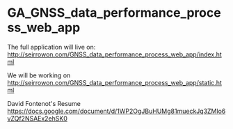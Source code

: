 # GA_GNSS_data_performance_process_web_app

The full application will live on:
http://seirrowon.com/GNSS_data_performance_process_web_app/index.html

We will be working on
http://seirrowon.com/GNSS_data_performance_process_web_app/static.html

David Fontenot's Resume
https://docs.google.com/document/d/1WP2OgJBuHUMg81mueckJq3ZMlo6vZQf2NSAEx2ehSK0